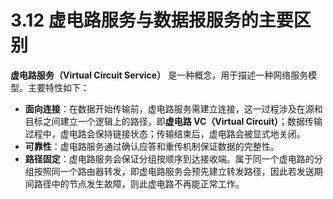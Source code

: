 # 3.12 虚电路服务与数据报服务的主要区别

**虚电路服务（Virtual Circuit Service）** 是一种概念，用于描述一种网络服务模型。主要特性如下：

+ **面向连接**：在数据开始传输前，虚电路服务需建立连接，这一过程涉及在源和目标之间建立一个逻辑上的路径，即**虚电路 VC（Virtual Circuit）**；数据传输过程中，虚电路会保持链接状态；传输结束后，虚电路会被显式地关闭。
+ **可靠性**：虚电路服务通过确认应答和重传机制保证数据的完整性。
+ **路径固定**：虚电路服务会保证分组按顺序到达接收端。属于同一个虚电路的分组按照同一个路由器转发，即虚电路服务会预先建立转发路径，因此若发送期间路径中的节点发生故障，则此虚电路不再能正常工作。